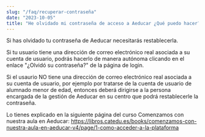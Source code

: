 ```yaml
---
slug: "/faq/recuperar-contraseña"
date: "2023-10-05"
title: "He olvidado mi contraseña de acceso a Aeducar ¿Qué puedo hacer?"
---
```


Si has olvidado tu contraseña de Aeducar necesitarás restablecerla. 

Si tu usuario tiene una dirección de correo electrónico real asociada a su cuenta de usuario, podrás hacerlo de manera autónoma clicando en el enlace "¿Olvidó su contraseña?" de la página de login. 

Si el usaurio NO tiene una dirección de correo electrónico real asociada a su cuenta de usuario, por ejemplo por tratarse de la cuenta de usuario de alumnado menor de edad, entonces deberá dirigirse a la persona encargada de la gestión de Aeducar en su centro que podrá restablecerle la contraseña.

Lo tienes explicado en la siguiente página del curso Comenzamos con nuestra aula en Aeducar: https://libros.catedu.es/books/comenzamos-con-nuestra-aula-en-aeducar-v4/page/1-como-acceder-a-la-plataforma
